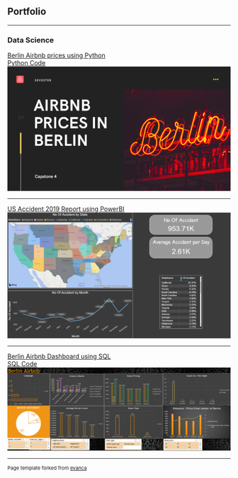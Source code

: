 ## Portfolio

---

### Data Science

[Berlin Airbnb prices using Python](/pdf/Airbnb_prices_in_berlin.pdf)
<br> [Python Code](Berlin.ipynb)
<img src="images/Berlin.PNG?raw=true"/>

---
[US Accident 2019 Report using PowerBI](/pdf/US_Accident_2019_Report.pdf)
<img src="images/US_accident_report.PNG?raw=true"/>

---
[Berlin Airbnb Dashboard using SQL](pdf/Berlin_Airbnb.pdf)
<br> [SQL Code](SQL_Capstone_2.sql)
<img src="images/Dashboard.PNG?raw=true"/>


---
<p style="font-size:11px">Page template forked from <a href="https://github.com/evanca/quick-portfolio">evanca</a></p>
<!-- Remove above link if you don't want to attibute -->

